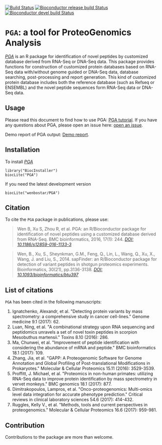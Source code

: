 [![Build Status](https://travis-ci.org/wenbostar/PGA.svg?branch=master)](https://travis-ci.org/wenbostar/PGA) 
[![Bioconductor release build Status](http://bioconductor.org/shields/build/release/bioc/PGA.svg)](http://bioconductor.org/packages/release/bioc/html/PGA.html) 
[![Bioconductor devel build Status](http://bioconductor.org/shields/build/devel/bioc/PGA.svg)](http://bioconductor.org/packages/devel/bioc/html/PGA.html) 


# `PGA`: a tool for ProteoGenomics Analysis
*[PGA](http://bioconductor.org/packages/PGA)* is an R package for identification of novel peptides by customized database derived from RNA-Seq or DNA-Seq data. This package provides functions for construction of customized protein databases based on RNA-Seq data with/without genome guided or DNA-Seq data, database searching, post-processing and report generation. This kind of customized protein database includes both the reference database (such as Refseq or ENSEMBL) and the novel peptide sequences form RNA-Seq data or DNA-Seq data.

## Usage

Please read this document to find how to use PGA: [PGA tutorial](http://bioconductor.org/packages/devel/bioc/vignettes/PGA/inst/doc/PGA.pdf). If you have any questions about PGA, please open an issue here: [open an issue](https://github.com/wenbostar/PGA/issues).

Demo report of PGA output: [Demo report](http://wenbostar.github.io/PGA/report/index.html).

## Installation

To install *[PGA](http://bioconductor.org/packages/PGA)*


```{r install, eval = FALSE}
library("BiocInstaller")
biocLite("PGA")
```

If you need the latest development version

```{r installgh, eval = FALSE}
biocLite("wenbostar/PGA")
```
## Citation

To cite the `PGA` package in publications, please use:

> Wen B, Xu S, Zhou R, et al. PGA: an R/Bioconductor package for identification of novel peptides using a customized database derived from RNA-Seq. BMC bioinformatics, 2016, 17(1): 244. *[DOI: 10.1186/s12859-016-1133-3](https://bmcbioinformatics.biomedcentral.com/articles/10.1186/s12859-016-1133-3)*

> Wen, B., Xu, S., Sheynkman, G.M., Feng, Q., Lin, L., Wang, Q., Xu, X., Wang, J. and Liu, S., 2014. sapFinder: an R/Bioconductor package for detection of variant peptides in shotgun proteomics experiments. Bioinformatics, 30(21), pp.3136-3138. *[DOI: 10.1093/bioinformatics/btu397](https://academic.oup.com/bioinformatics/article/30/21/3136/2422150)*

## List of citations

`PGA` has been cited in the following manuscripts:
1. Ignatchenko, Alexandr, et al. "Detecting protein variants by mass spectrometry: a comprehensive study in cancer cell-lines." Genome medicine 9.1 (2017): 62.
2. Luan, Ning, et al. "A combinational strategy upon RNA sequencing and peptidomics unravels a set of novel toxin peptides in scorpion Mesobuthus martensii." Toxins 8.10 (2016): 286.
3. Ma, Chunwei, et al. "Improvement of peptide identification with considering the abundance of mRNA and peptide." BMC bioinformatics 18.1 (2017): 109.
4. Zhang, Jia, et al. "GAPP: A Proteogenomic Software for Genome Annotation and Global Profiling of Post-translational Modifications in Prokaryotes." Molecular & Cellular Proteomics 15.11 (2016): 3529-3539.
5. Proffitt, J. Michael, et al. "Proteomics in non-human primates: utilizing RNA-Seq data to improve protein identification by mass spectrometry in vervet monkeys." BMC genomics 18.1 (2017): 877.
6. Dimitrakopoulos, Lampros, et al. "Onco-proteogenomics: Multi-omics level data integration for accurate phenotype prediction." Critical reviews in clinical laboratory sciences 54.6 (2017): 414-432.
7. Ruggles, Kelly V., et al. "Methods, tools and current perspectives in proteogenomics." Molecular & Cellular Proteomics 16.6 (2017): 959-981.
## Contribution

Contributions to the package are more than welcome. 
